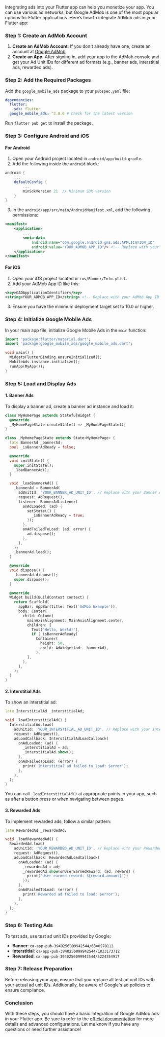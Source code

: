Integrating ads into your Flutter app can help you monetize your app. You can use various ad networks, but Google AdMob is one of the most popular options for Flutter applications. Here’s how to integrate AdMob ads in your Flutter app:

### Step 1: Create an AdMob Account

1. **Create an AdMob Account**: If you don't already have one, create an account at [Google AdMob](https://admob.google.com/).
2. **Create an App**: After signing in, add your app to the AdMob console and get your Ad Unit IDs for different ad formats (e.g., banner ads, interstitial ads, rewarded ads).

### Step 2: Add the Required Packages

Add the `google_mobile_ads` package to your `pubspec.yaml` file:

```yaml
dependencies:
  flutter:
    sdk: flutter
  google_mobile_ads: ^3.0.0 # Check for the latest version
```

Run `flutter pub get` to install the package.

### Step 3: Configure Android and iOS

#### For Android

1. Open your Android project located in `android/app/build.gradle`.
2. Add the following inside the `android` block:

```gradle
android {
    ...
    defaultConfig {
        ...
        minSdkVersion 21  // Minimum SDK version
    }
}
```

3. In the `android/app/src/main/AndroidManifest.xml`, add the following permissions:

```xml
<manifest>
    <application>
        ...
        <meta-data
            android:name="com.google.android.gms.ads.APPLICATION_ID"
            android:value="YOUR_ADMOB_APP_ID"/> <!-- Replace with your AdMob App ID -->
    </application>
</manifest>
```

#### For iOS

1. Open your iOS project located in `ios/Runner/Info.plist`.
2. Add your AdMob App ID like this:

```xml
<key>GADApplicationIdentifier</key>
<string>YOUR_ADMOB_APP_ID</string> <!-- Replace with your AdMob App ID -->
```

3. Ensure you have the minimum deployment target set to 10.0 or higher.

### Step 4: Initialize Google Mobile Ads

In your main app file, initialize Google Mobile Ads in the `main` function:

```dart
import 'package:flutter/material.dart';
import 'package:google_mobile_ads/google_mobile_ads.dart';

void main() {
  WidgetsFlutterBinding.ensureInitialized();
  MobileAds.instance.initialize();
  runApp(MyApp());
}
```

### Step 5: Load and Display Ads

#### 1. Banner Ads

To display a banner ad, create a banner ad instance and load it:

```dart
class MyHomePage extends StatefulWidget {
  @override
  _MyHomePageState createState() => _MyHomePageState();
}

class _MyHomePageState extends State<MyHomePage> {
  late BannerAd _bannerAd;
  bool _isBannerAdReady = false;

  @override
  void initState() {
    super.initState();
    _loadBannerAd();
  }

  void _loadBannerAd() {
    _bannerAd = BannerAd(
      adUnitId: 'YOUR_BANNER_AD_UNIT_ID', // Replace with your Banner Ad Unit ID
      request: AdRequest(),
      listener: BannerAdListener(
        onAdLoaded: (ad) {
          setState(() {
            _isBannerAdReady = true;
          });
        },
        onAdFailedToLoad: (ad, error) {
          ad.dispose();
        },
      ),
    );
    _bannerAd.load();
  }

  @override
  void dispose() {
    _bannerAd.dispose();
    super.dispose();
  }

  @override
  Widget build(BuildContext context) {
    return Scaffold(
      appBar: AppBar(title: Text('AdMob Example')),
      body: Center(
        child: Column(
          mainAxisAlignment: MainAxisAlignment.center,
          children: [
            Text('Hello, World!'),
            if (_isBannerAdReady)
              Container(
                height: 50,
                child: AdWidget(ad: _bannerAd),
              ),
          ],
        ),
      ),
    );
  }
}
```

#### 2. Interstitial Ads

To show an interstitial ad:

```dart
late InterstitialAd _interstitialAd;

void _loadInterstitialAd() {
  InterstitialAd.load(
    adUnitId: 'YOUR_INTERSTITIAL_AD_UNIT_ID', // Replace with your Interstitial Ad Unit ID
    request: AdRequest(),
    adLoadCallback: InterstitialAdLoadCallback(
      onAdLoaded: (ad) {
        _interstitialAd = ad;
        _interstitialAd.show();
      },
      onAdFailedToLoad: (error) {
        print('Interstitial ad failed to load: $error');
      },
    ),
  );
}
```

You can call `_loadInterstitialAd()` at appropriate points in your app, such as after a button press or when navigating between pages.

#### 3. Rewarded Ads

To implement rewarded ads, follow a similar pattern:

```dart
late RewardedAd _rewardedAd;

void _loadRewardedAd() {
  RewardedAd.load(
    adUnitId: 'YOUR_REWARDED_AD_UNIT_ID', // Replace with your Rewarded Ad Unit ID
    request: AdRequest(),
    adLoadCallback: RewardedAdLoadCallback(
      onAdLoaded: (ad) {
        _rewardedAd = ad;
        _rewardedAd.show(onUserEarnedReward: (ad, reward) {
          print('User earned reward: ${reward.amount}');
        });
      },
      onAdFailedToLoad: (error) {
        print('Rewarded ad failed to load: $error');
      },
    ),
  );
}
```

### Step 6: Testing Ads

To test ads, use test ad unit IDs provided by Google:

- **Banner**: `ca-app-pub-3940256099942544/6300978111`
- **Interstitial**: `ca-app-pub-3940256099942544/1033173712`
- **Rewarded**: `ca-app-pub-3940256099942544/5224354917`

### Step 7: Release Preparation

Before releasing your app, ensure that you replace all test ad unit IDs with your actual ad unit IDs. Additionally, be aware of Google's ad policies to ensure compliance.

### Conclusion

With these steps, you should have a basic integration of Google AdMob ads in your Flutter app. Be sure to refer to the [official documentation](https://pub.dev/packages/google_mobile_ads) for more details and advanced configurations. Let me know if you have any questions or need further assistance!
